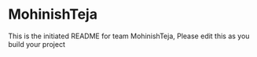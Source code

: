 # MohinishTeja
This is the initiated README for team MohinishTeja, Please edit this as you build your project
